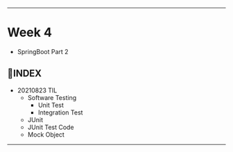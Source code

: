 ___
# Week 4
- SpringBoot Part 2

## 📌INDEX
- 20210823 TIL
  - Software Testing
    - Unit Test
    - Integration Test
  - JUnit
  - JUnit Test Code
  - Mock Object
___